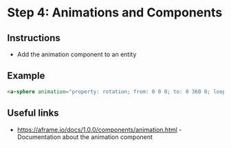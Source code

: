 # Step 4: Animations and Components

## Instructions

* Add the animation component to an entity

## Example

```html
<a-sphere animation="property: rotation; from: 0 0 0; to: 0 360 0; loop: true; easing: linear” position="0 1.6 -3"></a-sphere>
```

## Useful links

* https://aframe.io/docs/1.0.0/components/animation.html - Documentation about the animation component

